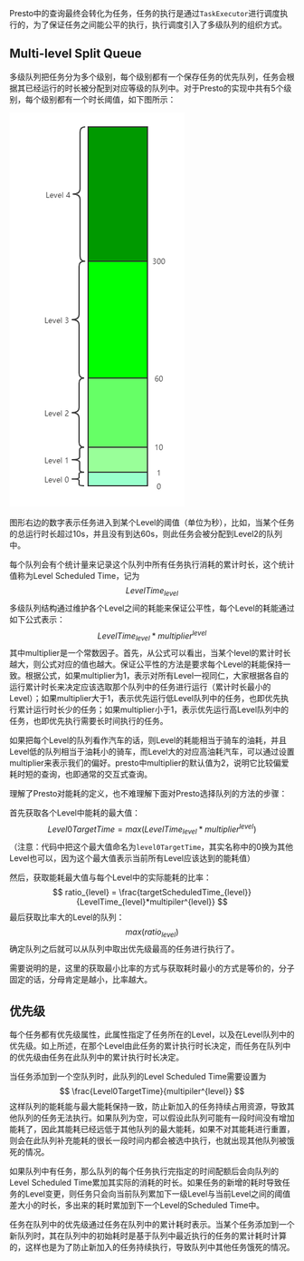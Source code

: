 Presto中的查询最终会转化为任务，任务的执行是通过`TaskExecutor`进行调度执行的，为了保证任务之间能公平的执行，执行调度引入了多级队列的组织方式。




## Multi-level Split Queue

多级队列把任务分为多个级别，每个级别都有一个保存任务的优先队列，任务会根据其已经运行的时长被分配到对应等级的队列中。对于Presto的实现中共有5个级别，每个级别都有一个时长阈值，如下图所示：

![Multi_Level_Queues](Multi_Level_Queues.png)

图形右边的数字表示任务进入到某个Level的阈值（单位为秒），比如，当某个任务的总运行时长超过10s，并且没有到达60s，则此任务会被分配到Level2的队列中。

每个队列会有个统计量来记录这个队列中所有任务执行消耗的累计时长，这个统计值称为Level Scheduled Time，记为
$$
LevelTime_{level}
$$
多级队列结构通过维护各个Level之间的耗能来保证公平性，每个Level的耗能通过如下公式表示：
$$
LevelTime_{level} * multiplier^{level}
$$
其中multiplier是一个常数因子。首先，从公式可以看出，当某个level的累计时长越大，则公式对应的值也越大。保证公平性的方法是要求每个Level的耗能保持一致。根据公式，如果multiplier为1，表示对所有Level一视同仁，大家根据各自的运行累计时长来决定应该选取那个队列中的任务进行运行（累计时长最小的Level）；如果multiplier大于1，表示优先运行低Level队列中的任务，也即优先执行累计运行时长少的任务；如果multiplier小于1，表示优先运行高Level队列中的任务，也即优先执行需要长时间执行的任务。

如果把每个Level的队列看作汽车的话，则Level的耗能相当于骑车的油耗，并且Level低的队列相当于油耗小的骑车，而Level大的对应高油耗汽车，可以通过设置multiplier来表示我们的偏好。presto中multiplier的默认值为2，说明它比较偏爱耗时短的查询，也即通常的交互式查询。

理解了Presto对能耗的定义，也不难理解下面对Presto选择队列的方法的步骤：

首先获取各个Level中能耗的最大值：
$$
Level0TargetTime = max(LevelTime_{level} * multiplier^{level})
$$
（注意：代码中把这个最大值命名为`level0TargetTime`，其实名称中的0换为其他Level也可以，因为这个最大值表示当前所有Level应该达到的能耗值）

然后，获取能耗最大值与每个Level中的实际能耗的比率：
$$
ratio_{level} = \frac{targetScheduledTime_{level}}{LevelTime_{level}*multipiler^{level}}
$$
最后获取比率大的Level的队列：
$$
max(ratio_{level})
$$
确定队列之后就可以从队列中取出优先级最高的任务进行执行了。

需要说明的是，这里的获取最小比率的方式与获取耗时最小的方式是等价的，分子固定的话，分母肯定是越小，比率越大。



## 优先级

每个任务都有优先级属性，此属性指定了任务所在的Level，以及在Level队列中的优先级。如上所述，在那个Level由此任务的累计执行时长决定，而任务在队列中的优先级由任务在此队列中的累计执行时长决定。

当任务添加到一个空队列时，此队列的Level Scheduled Time需要设置为
$$
\frac{Level0TargetTime}{multipiler^{level}}
$$
这样队列的能耗能与最大能耗保持一致，防止新加入的任务持续占用资源，导致其他队列的任务无法执行。如果队列为空，可以假设此队列可能有一段时间没有增加能耗了，因此其能耗已经远低于其他队列的最大能耗，如果不对其能耗进行重置，则会在此队列补充能耗的很长一段时间内都会被选中执行，也就出现其他队列被饿死的情况。

如果队列中有任务，那么队列的每个任务执行完指定的时间配额后会向队列的Level Scheduled Time累加其实际的消耗的时长。如果任务的新增的耗时导致任务的Level变更，则任务只会向当前队列累加下一级Level与当前Level之间的阈值差大小的时长，多出来的耗时累加到下一个Level的Scheduled Time中。

任务在队列中的优先级通过任务在队列中的累计耗时表示。当某个任务添加到一个新队列时，其在队列中的初始耗时是基于队列中最近执行的任务的累计耗时计算的，这样也是为了防止新加入的任务持续执行，导致队列中其他任务饿死的情况。